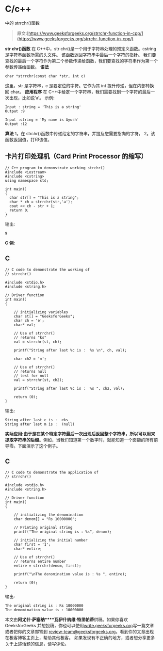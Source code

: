 # C/c++

中的 strrchr()函数

> 原文:[https://www.geeksforgeeks.org/strrchr-function-in-cpp/](https://www.geeksforgeeks.org/strrchr-function-in-cpp/)

**str chr()函数**
在 C++中，str chr()是一个用于字符串处理的预定义函数。cstring 是字符串函数所需的头文件。
该函数返回字符串中最后一个字符的指针。
我们要查找的最后一个字符作为第二个参数传递给函数，我们要查找的字符串作为第一个参数传递给函数。
**语法**

```
char *strrchr(const char *str, int c)
```

这里，str 是字符串，c 是要定位的字符。它作为其 int 提升传递，但在内部转换回 char。
**应用程序**
在 C++中给定一个字符串，我们需要找到一个字符的最后一次出现，比如说‘a’。
示例:

```
Input : string = 'This is a string'
Output :9

Input :string = 'My name is Ayush'
Output :12
```

**算法**
1。在 strchr()函数中传递给定的字符串，并提及您需要指向的字符。
2。该函数返回值，打印该值。

## 卡片打印处理机（Card Print Processor 的缩写）

```
// C++ program to demonstrate working strchr()
#include <iostream>
#include <cstring>
using namespace std;

int main()
{
  char str[] = "This is a string";
  char * ch = strrchr(str,'a');
  cout << ch - str + 1;
  return 0;
}
```

输出:

```
9
```

**C 例:**

## C

```
// C code to demonstrate the working of
// strrchr()

#include <stdio.h>
#include <string.h>

// Driver function
int main()
{

    // initializing variables
    char st[] = "GeeksforGeeks";
    char ch = 'e';
    char* val;

    // Use of strrchr()
    // returns "ks"
    val = strrchr(st, ch);

    printf("String after last %c is :  %s \n", ch, val);

    char ch2 = 'm';

    // Use of strrchr()
    // returns null
    // test for null
    val = strrchr(st, ch2);

    printf("String after last %c is :  %s ", ch2, val);

    return (0);
}
```

输出:

```
String after last e is :  eks 
String after last m is :  (null)
```

**实际应用:**由于是在某个特定字符最后一次出现后返回整个字符串，所以可以用来**提取字符串的后缀**。例如，当我们知道第一个数字时，就能知道一个面额的所有前导零。下面演示了这个例子。

## C

```
// C code to demonstrate the application of
// strrchr()

#include <stdio.h>
#include <string.h>

// Driver function
int main()
{

    // initializing the denomination
    char denom[] = "Rs 10000000";

    // Printing original string
    printf("The original string is : %s", denom);

    // initializing the initial number
    char first = '1';
    char* entire;

    // Use of strrchr()
    // returns entire number
    entire = strrchr(denom, first);

    printf("\nThe denomination value is : %s ", entire);

    return (0);
}
```

输出:

```
The original string is : Rs 10000000
The denomination value is : 10000000
```

本文由**阿尤什·萨塞纳****瓦伊什纳维·特里帕蒂**供稿。如果你喜欢 GeeksforGeeks 并想投稿，你也可以使用[write.geeksforgeeks.org](https://write.geeksforgeeks.org)写一篇文章或者把你的文章邮寄到 review-team@geeksforgeeks.org。看到你的文章出现在极客博客主页上，帮助其他极客。
如果发现有不正确的地方，或者想分享更多关于上述话题的信息，请写评论。
